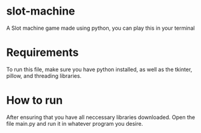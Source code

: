 # slot-machine
A Slot machine game made using python, you can play this in your terminal

# Requirements
To run this file, make sure you have python installed, as well as the tkinter, pillow, and threading libraries.

# How to run
After ensuring that you have all neccessary libraries downloaded. Open the file main.py and run it in whatever program you desire.
